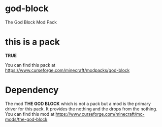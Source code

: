 # god-block
The God Block Mod Pack

# this is a pack
**TRUE**

You can find this pack at https://www.curseforge.com/minecraft/modpacks/god-block

# Dependency
The mod **THE GOD BLOCK** which is not a pack but a mod is the primary driver for this pack. It provides the nothing and the drops from the nothing. You can find this mod at https://www.curseforge.com/minecraft/mc-mods/the-god-block 

